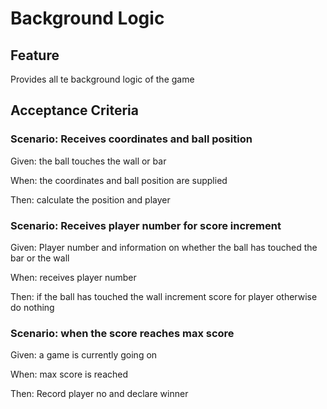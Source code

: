 # Background Logic

## Feature

Provides all te background logic of the game

## Acceptance Criteria

### Scenario: Receives coordinates and ball position

  Given: the ball touches the wall or bar
  
  When: the coordinates and ball position are supplied

  Then: calculate the position and player
  
### Scenario: Receives player number for score increment

  Given: Player number and information on
  whether the ball has touched the bar or the wall

  When: receives player number

  Then: if the ball has touched the wall
  increment score for player
  otherwise do nothing
  
### Scenario: when the score reaches max score

  Given: a game is currently going on

  When: max score is reached

  Then: Record player no and declare winner
